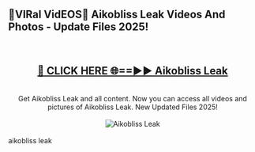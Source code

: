 <h2>🔴VIRal VidEOS🔴 Aikobliss Leak Videos And Photos - Update Files 2025!</h2>
<br>
<div align="center">
<h2><a href="https://virallinks.top/odZfE0" rel="nofollow">🔴 CLICK HERE 🌐==►► Aikobliss Leak</a></h2>
<br>
Get Aikobliss Leak and all content. Now you can access all videos and pictures of Aikobliss Leak. New Updated Files 2025!
<br>
<br>
<a href="https://virallinks.top/odZfE0" rel="nofollow" data-target="animated-image.originalLink"><img src="https://i.imgur.com/dJHk4Zq.gif)" alt="Aikobliss Leak" style="max-width: 100%; display: inline-block;" data-target="animated-image.originalImage"></a>
</div>
<br>
aikobliss leak